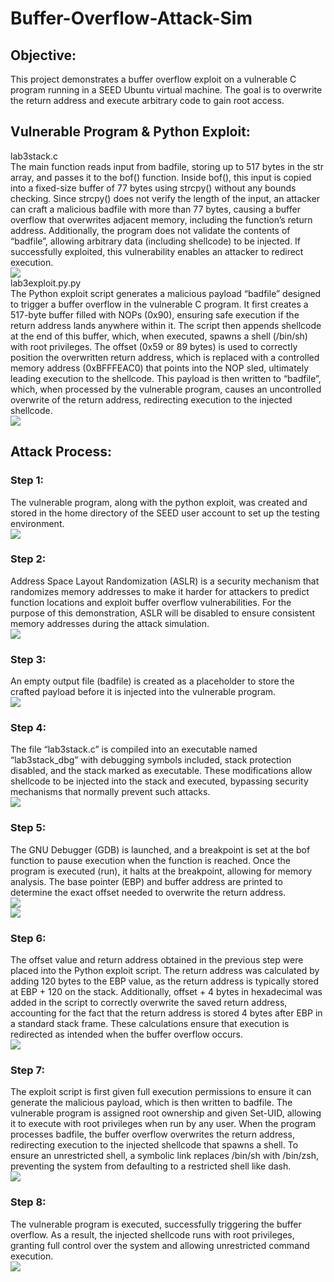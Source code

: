 # Buffer-Overflow-Attack-Sim

## Objective:

This project demonstrates a buffer overflow exploit on a vulnerable C program running in a SEED Ubuntu virtual machine. The goal is to overwrite the return address and execute arbitrary code to gain root access.

## Vulnerable Program & Python Exploit:

lab3stack.c  
The main function reads input from badfile, storing up to 517 bytes in the str array, and passes it to the bof() function. Inside bof(), this input is copied into a fixed-size buffer of 77 bytes using strcpy() without any bounds checking. Since strcpy() does not verify the length of the input, an attacker can craft a malicious badfile with more than 77 bytes, causing a buffer overflow that overwrites adjacent memory, including the function’s return address. Additionally, the program does not validate the contents of “badfile”, allowing arbitrary data (including shellcode) to be injected. If successfully exploited, this vulnerability enables an attacker to redirect execution.  
![](https://github.com/cade-rob99/images/blob/main/image1.png)  
lab3exploit.py.py  
The Python exploit script generates a malicious payload “badfile” designed to trigger a buffer overflow in the vulnerable C program. It first creates a 517-byte buffer filled with NOPs (0x90), ensuring safe execution if the return address lands anywhere within it. The script then appends shellcode at the end of this buffer, which, when executed, spawns a shell (/bin/sh) with root privileges. The offset (0x59 or 89 bytes) is used to correctly position the overwritten return address, which is replaced with a controlled memory address (0xBFFFEAC0) that points into the NOP sled, ultimately leading execution to the shellcode. This payload is then written to “badfile”, which, when processed by the vulnerable program, causes an uncontrolled overwrite of the return address, redirecting execution to the injected shellcode.  
![](https://github.com/cade-rob99/images/blob/main/image2.png)

## Attack Process:

### Step 1:

The vulnerable program, along with the python exploit, was created and stored in the home directory of the SEED user account to set up the testing environment.  
![](https://github.com/cade-rob99/images/blob/main/image3.png)

### Step 2:

Address Space Layout Randomization (ASLR) is a security mechanism that randomizes memory addresses to make it harder for attackers to predict function locations and exploit buffer overflow vulnerabilities. For the purpose of this demonstration, ASLR will be disabled to ensure consistent memory addresses during the attack simulation.  
 ![](https://github.com/cade-rob99/images/blob/main/image4.png)

### Step 3:

An empty output file (badfile) is created as a placeholder to store the crafted payload before it is injected into the vulnerable program.  
![](https://github.com/cade-rob99/images/blob/main/image5.png)

### Step 4:

The file “lab3stack.c” is compiled into an executable named “lab3stack\_dbg” with debugging symbols included, stack protection disabled, and the stack marked as executable. These modifications allow shellcode to be injected into the stack and executed, bypassing security mechanisms that normally prevent such attacks.  
![](https://github.com/cade-rob99/images/blob/main/image6.png)

### Step 5:

The GNU Debugger (GDB) is launched, and a breakpoint is set at the bof function to pause execution when the function is reached. Once the program is executed (run), it halts at the breakpoint, allowing for memory analysis. The base pointer (EBP) and buffer address are printed to determine the exact offset needed to overwrite the return address.  
![](https://github.com/cade-rob99/images/blob/main/image7.png)  
![](https://github.com/cade-rob99/images/blob/main/image8.png)

### Step 6:

The offset value and return address obtained in the previous step were placed into the Python exploit script. The return address was calculated by adding 120 bytes to the EBP value, as the return address is typically stored at EBP \+ 120 on the stack. Additionally, offset \+ 4 bytes in hexadecimal was added in the script to correctly overwrite the saved return address, accounting for the fact that the return address is stored 4 bytes after EBP in a standard stack frame. These calculations ensure that execution is redirected as intended when the buffer overflow occurs.  
![](https://github.com/cade-rob99/images/blob/main/image9.png)

### Step 7:

The exploit script is first given full execution permissions to ensure it can generate the malicious payload, which is then written to badfile. The vulnerable program is assigned root ownership and given Set-UID, allowing it to execute with root privileges when run by any user. When the program processes badfile, the buffer overflow overwrites the return address, redirecting execution to the injected shellcode that spawns a shell. To ensure an unrestricted shell, a symbolic link replaces /bin/sh with /bin/zsh, preventing the system from defaulting to a restricted shell like dash.  
![](https://github.com/cade-rob99/images/blob/main/image10.png)

### Step 8:

The vulnerable program is executed, successfully triggering the buffer overflow. As a result, the injected shellcode runs with root privileges, granting full control over the system and allowing unrestricted command execution.  
![](https://github.com/cade-rob99/images/blob/main/image11.png)
